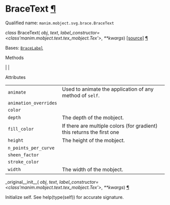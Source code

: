 # BraceText [¶](https://docs.manim.community/en/stable/reference/manim.mobject.svg.brace.BraceText.html\#bracetext "Link to this heading")

Qualified name: `manim.mobject.svg.brace.BraceText`

_class_ BraceText( _obj_, _text_, _label\_constructor=<class'manim.mobject.text.tex\_mobject.Tex'>_, _\*\*kwargs_) [\[source\]](https://docs.manim.community/en/stable/_modules/manim/mobject/svg/brace.html#BraceText) [¶](https://docs.manim.community/en/stable/reference/manim.mobject.svg.brace.BraceText.html#manim.mobject.svg.brace.BraceText "Link to this definition")

Bases: [`BraceLabel`](https://docs.manim.community/en/stable/reference/manim.mobject.svg.brace.BraceLabel.html#manim.mobject.svg.brace.BraceLabel "manim.mobject.svg.brace.BraceLabel")

Methods

|
|

Attributes

|     |     |
| --- | --- |
| `animate` | Used to animate the application of any method of `self`. |
| `animation_overrides` |  |
| `color` |  |
| `depth` | The depth of the mobject. |
| `fill_color` | If there are multiple colors (for gradient) this returns the first one |
| `height` | The height of the mobject. |
| `n_points_per_curve` |  |
| `sheen_factor` |  |
| `stroke_color` |  |
| `width` | The width of the mobject. |

\_original\_\_init\_\_( _obj_, _text_, _label\_constructor=<class'manim.mobject.text.tex\_mobject.Tex'>_, _\*\*kwargs_) [¶](https://docs.manim.community/en/stable/reference/manim.mobject.svg.brace.BraceText.html#manim.mobject.svg.brace.BraceText._original__init__ "Link to this definition")

Initialize self. See help(type(self)) for accurate signature.